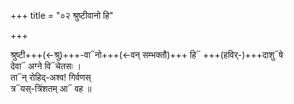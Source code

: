 +++
title = "०२ श्रुष्टीवानो हि"

+++

श्रुष्टी+++(←श्रु)+++-वा᳓नो+++(←वन् सम्भक्तौ)+++ हि᳓ +++(हविर्-)+++दाशु᳓षे  
देवा᳓ अग्ने वि᳓चेतसः ।  
ता᳓न् रोहिद्-अश्व! गिर्वणस्  
त्र᳓यस्-त्रिंशतम् आ᳓ वह ॥
